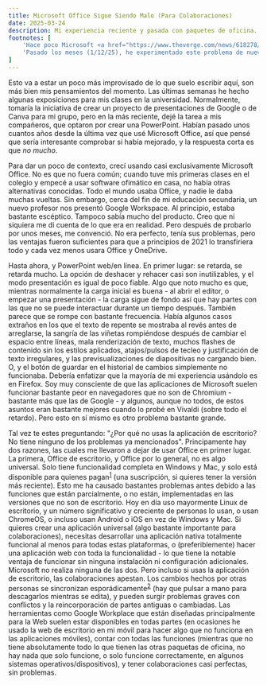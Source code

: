 ```yaml
---
title: Microsoft Office Sigue Siendo Malo (Para Colaboraciones)
date: 2025-03-24
description: Mi experiencia reciente y pasada con paquetes de oficina.
footnotes: [
    'Hace poco Microsoft <a href="https://www.theverge.com/news/618278/microsoft-office-free-windows-apps-ad-supported-version">lanzó la prueba</a> de una versión gratuita de Office de escritorio con publicidad en la India. Sin embargo, muchas funciones (por. ej. la habilidad de usar archivos locales directamente en lugar de OneDrive) están desactivadas artificialmente, así que de lo puedo ver, parece ser una combinación de las peores partes de Office de escritorio y Office web en un solo producto.',
    'Pasado los meses (1/12/25), he experimentado este problema de nuevo. Esta mañana tuve un seminario en el que la profesora quería que la clase trabajara en un documento compartido, pero Microsoft Office de escritorio se negaba a actualizarse en el ordenador/la pizarra para mostrar los últimos cambios. Sugerí abrirlo en la aplicación web, lo cual funcionó sin problema.'
]
---
```


Esto va a estar un poco más improvisado de lo que suelo escribir aquí, son más bien mis pensamientos del momento. Las últimas semanas he hecho algunas exposiciones para mis clases en la universidad. Normalmente, tomaría la iniciativa de crear un proyecto de presentaciones de Google o de Canva para mi grupo, pero en la más reciente, dejé la tarea a mis compañeros, que optaron por crear una PowerPoint. Habían pasado unos cuantos años desde la última vez que usé Microsoft Office, así que pensé que sería interesante comprobar si había mejorado, y la respuesta corta es que *no mucho*.

Para dar un poco de contexto, crecí usando casi exclusivamente Microsoft Office. No es que no fuera común; cuando tuve mis primeras clases en el colegio y empecé a usar software ofimático en casa, no había otras alternativas conocidas. Todo el mundo usaba Office, y nadie le daba muchas vueltas. Sin embargo, cerca del fin de mi educación secundaria, un nuevo profesor nos presentó Google Workspace. Al principio, estaba bastante escéptico. Tampoco sabía mucho del producto. Creo que ni siquiera me di cuenta de lo que era en realidad. Pero después de probarlo por unos meses, me convenció. No era perfecto, tenía sus problemas, pero las ventajas fueron suficientes para que a principios de 2021 lo transfiriera todo y cada vez menos usara Office y OneDrive.

Hasta ahora, y PowerPoint web/en línea. En primer lugar: se retarda, se retarda mucho. La opción de deshacer y rehacer casi son inutilizables, y el modo presentación es igual de poco fiable. Algo que noto mucho es que, mientras normalmente la carga inicial es buena - al abrir el editor, o empezar una presentación - la carga sigue de fondo así que hay partes con las que no se puede interactuar durante un tiempo después. También parece que se rompe con bastante frecuencia. Había algunos casos extraños en los que el texto de repente se mostraba al revés antes de arreglarse, la sangría de las viñetas rompiéndose después de cambiar el espacio entre líneas, mala renderización de texto, muchos flashes de contenido sin los estilos aplicados, atajos/pulsos de tecleo y justificación de texto irregulares, y las previsualizaciones de diapositivas no cargando bien. O, y el botón de guardar en el historial de cambios simplemente no funcionaba. Debería enfatizar que la mayoría de mi experiencia usándolo es en Firefox. Soy muy consciente de que las aplicaciones de Microsoft suelen funcionar bastante peor en navegadores que no son de Chromium - bastante más que las de Google - y algunos, aunque no todos, de estos asuntos eran bastante mejores cuando lo probé en Vivaldi (sobre todo el retardo). Pero esto en sí mismo es otro problema bastante grande.

Tal vez te estes preguntando: "¿Por qué no usas la aplicación de escritorio? No tiene ninguno de los problemas ya mencionados". Principamente hay dos razones, las cuales me llevaron a dejar de usar Office en primer lugar. La primera, Office de escritorio, y Office por lo general, no es algo universal. Solo tiene funcionalidad completa en Windows y Mac, y solo está disponible para quienes pagan<sup><a id="n-1" href="#fn-1">1</a></sup> (una suscripción, si quieres tener la versión más reciente). Esto me ha causado bastantes problemas antes debido a las funciones que están parcialmente, o no están, implementadas en las versiones que no son de escritorio. Hoy en día uso mayormente Linux de escritorio, y un número significativo y creciente de personas lo usan, o usan ChromeOS, o incluso usan Android o iOS en vez de Windows y Mac. Si quieres crear una aplicación universal (algo bastante importante para colaboraciones), necesitas desarrollar una aplicación nativa totalmente funcional al menos para todas estas plataformas, o (preferiblemente) hacer una aplicación web con toda la funcionalidad - lo que tiene la notable ventaja de funcionar sin ninguna instalación ni configuración adicionales. Microsoft no realiza ninguna de las dos. Pero incluso si usas la aplicación de escritorio, las colaboraciones apestan. Los cambios hechos por otras personas se sincronizan esporádicamente<sup><a id="n-2" href="#fn-2">2</a></sup> (hay que pulsar a mano para descagarlos mientras se edita), y pueden surgir problemas graves con conflictos y la reincorporación de partes antiguas o cambiadas. Las herramientas como Google Workplace que están diseñadas principalmente para la Web suelen estar disponibles en todas partes (en ocasiones he usado la web de escritorio en mi móvil para hacer algo que no funciona en las aplicaciones móviles), contar con todas las funciones (mientras que no tiene absolutamente todo lo que tienen las otras paquetas de oficina, no hay nada que solo funcione, o solo funcione correctamente, en algunos sistemas operativos/dispositivos), y tener colaboraciones casi perfectas, sin problemas.